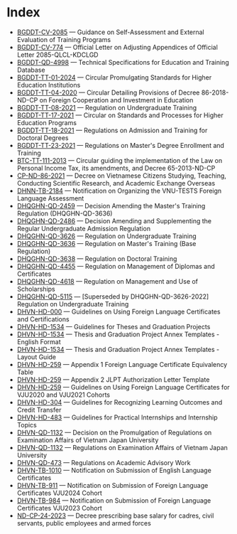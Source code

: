 # Index

- [BGDDT-CV-2085](BGDDT-CV-2085%20Guidance%20on%20Self-Assessment%20and%20External%20Evaluation%20of%20Training%20Programs.md) — Guidance on Self-Assessment and External Evaluation of Training Programs
- [BGDDT-CV-774](BGDDT-CV-774%20Official%20Letter%20on%20Adjusting%20Appendices%20of%20Official%20Letter%202085-QLCL-KDCLGD.md) — Official Letter on Adjusting Appendices of Official Letter 2085-QLCL-KDCLGD
- [BGDDT-QD-4998](BGDDT-QD-4998%20Technical%20Specifications%20for%20Education%20and%20Training%20Database.md) — Technical Specifications for Education and Training Database
- [BGDDT-TT-01-2024](BGDDT-TT-01-2024%20Circular%20Promulgating%20Standards%20for%20Higher%20Education%20Institutions.md) — Circular Promulgating Standards for Higher Education Institutions
- [BGDDT-TT-04-2020](BGDDT-TT-04-2020%20Circular%20Detailing%20Provisions%20of%20Decree%2086-2018-ND-CP%20on%20Foreign%20Cooperation%20and%20Investment%20in%20Education.md) — Circular Detailing Provisions of Decree 86-2018-ND-CP on Foreign Cooperation and Investment in Education
- [BGDDT-TT-08-2021](BGDDT-TT-08-2021%20Regulation%20on%20Undergraduate%20Training.md) — Regulation on Undergraduate Training
- [BGDDT-TT-17-2021](BGDDT-TT-17-2021%20Circular%20on%20Standards%20and%20Processes%20for%20Higher%20Education%20Programs.md) — Circular on Standards and Processes for Higher Education Programs
- [BGDDT-TT-18-2021](BGDDT-TT-18-2021%20Regulations%20on%20Admission%20and%20Training%20for%20Doctoral%20Degrees.md) — Regulations on Admission and Training for Doctoral Degrees
- [BGDDT-TT-23-2021](BGDDT-TT-23-2021%20Regulations%20on%20Master%27s%20Degree%20Enrollment%20and%20Training.md) — Regulations on Master's Degree Enrollment and Training
- [BTC-TT-111-2013](BTC-TT-111-2013%20Circular%20guiding%20the%20implementation%20of%20the%20Law%20on%20Personal%20Income%20Tax%2C%20its%20amendments%2C%20and%20Decree%2065-2013-ND-CP.md) — Circular guiding the implementation of the Law on Personal Income Tax, its amendments, and Decree 65-2013-ND-CP
- [CP-ND-86-2021](CP-ND-86-2021%20Decree%20on%20Vietnamese%20Citizens%20Studying%2C%20Teaching%2C%20Conducting%20Scientific%20Research%2C%20and%20Academic%20Exchange%20Overseas.md) — Decree on Vietnamese Citizens Studying, Teaching, Conducting Scientific Research, and Academic Exchange Overseas
- [DHNN-TB-2184](DHNN-TB-2184%20Notification%20on%20Organizing%20the%20VNU-TESTS%20Foreign%20Language%20Assessment.md) — Notification on Organizing the VNU-TESTS Foreign Language Assessment
- [DHQGHN-QD-2459](DHQGHN-QD-2459%20Decision%20Amending%20the%20Master%27s%20Training%20Regulation%20%28DHQGHN-QD-3636%29.md) — Decision Amending the Master's Training Regulation (DHQGHN-QD-3636)
- [DHQGHN-QD-2486](DHQGHN-QD-2486%20Decision%20Amending%20and%20Supplementing%20the%20Regular%20Undergraduate%20Admission%20Regulation.md) — Decision Amending and Supplementing the Regular Undergraduate Admission Regulation
- [DHQGHN-QD-3626](DHQGHN-QD-3626%20Regulation%20on%20Undergraduate%20Training.md) — Regulation on Undergraduate Training
- [DHQGHN-QD-3636](DHQGHN-QD-3636%20Regulation%20on%20Master%27s%20Training%20%28Base%20Regulation%29.md) — Regulation on Master's Training (Base Regulation)
- [DHQGHN-QD-3638](DHQGHN-QD-3638%20Regulation%20on%20Doctoral%20Training.md) — Regulation on Doctoral Training
- [DHQGHN-QD-4455](DHQGHN-QD-4455%20Regulation%20on%20Management%20of%20Diplomas%20and%20Certificates.md) — Regulation on Management of Diplomas and Certificates
- [DHQGHN-QD-4618](DHQGHN-QD-4618%20Regulation%20on%20Management%20and%20Use%20of%20Scholarships.md) — Regulation on Management and Use of Scholarships
- [DHQGHN-QD-5115](DHQGHN-QD-5115%20%5BSuperseded%20by%20DHQGHN-QD-3626-2022%5D%20Regulation%20on%20Undergraduate%20Training.md) — [Superseded by DHQGHN-QD-3626-2022] Regulation on Undergraduate Training
- [DHVN-HD-000](DHVN-HD-000%20Guidelines%20on%20Using%20Foreign%20Language%20Certificates%20and%20Certifications.md) — Guidelines on Using Foreign Language Certificates and Certifications
- [DHVN-HD-1534](DHVN-HD-1534%20Guidelines%20for%20Theses%20and%20Graduation%20Projects.md) — Guidelines for Theses and Graduation Projects
- [DHVN-HD-1534](DHVN-HD-1534%20Thesis%20and%20Graduation%20Project%20Annex%20Templates%20-%20English%20Format.md) — Thesis and Graduation Project Annex Templates - English Format
- [DHVN-HD-1534](DHVN-HD-1534%20Thesis%20and%20Graduation%20Project%20Annex%20Templates%20-%20Layout%20Guide.md) — Thesis and Graduation Project Annex Templates - Layout Guide
- [DHVN-HD-259](DHVN-HD-259%20Appendix%201%20Foreign%20Language%20Certificate%20Equivalency%20Table.md) — Appendix 1 Foreign Language Certificate Equivalency Table
- [DHVN-HD-259](DHVN-HD-259%20Appendix%202%20JLPT%20Authorization%20Letter%20Template.md) — Appendix 2 JLPT Authorization Letter Template
- [DHVN-HD-259](DHVN-HD-259%20Guidelines%20on%20Using%20Foreign%20Language%20Certificates%20for%20VJU2020%20and%20VJU2021%20Cohorts.md) — Guidelines on Using Foreign Language Certificates for VJU2020 and VJU2021 Cohorts
- [DHVN-HD-304](DHVN-HD-304%20Guidelines%20for%20Recognizing%20Learning%20Outcomes%20and%20Credit%20Transfer.md) — Guidelines for Recognizing Learning Outcomes and Credit Transfer
- [DHVN-HD-483](DHVN-HD-483%20Guidelines%20for%20Practical%20Internships%20and%20Internship%20Topics.md) — Guidelines for Practical Internships and Internship Topics
- [DHVN-QD-1132](DHVN-QD-1132%20Decision%20on%20the%20Promulgation%20of%20Regulations%20on%20Examination%20Affairs%20of%20Vietnam%20Japan%20University.md) — Decision on the Promulgation of Regulations on Examination Affairs of Vietnam Japan University
- [DHVN-QD-1132](DHVN-QD-1132%20Regulations%20on%20Examination%20Affairs%20of%20Vietnam%20Japan%20University.md) — Regulations on Examination Affairs of Vietnam Japan University
- [DHVN-QD-473](DHVN-QD-473%20Regulations%20on%20Academic%20Advisory%20Work.md) — Regulations on Academic Advisory Work
- [DHVN-TB-1010](DHVN-TB-1010%20Notification%20on%20Submission%20of%20English%20Language%20Certificates.md) — Notification on Submission of English Language Certificates
- [DHVN-TB-911](DHVN-TB-911%20Notification%20on%20Submission%20of%20Foreign%20Language%20Certificates%20VJU2024%20Cohort.md) — Notification on Submission of Foreign Language Certificates VJU2024 Cohort
- [DHVN-TB-984](DHVN-TB-984%20Notification%20on%20Submission%20of%20Foreign%20Language%20Certificates%20VJU2023%20Cohort.md) — Notification on Submission of Foreign Language Certificates VJU2023 Cohort
- [ND-CP-24-2023](24-2023-ND-CP%20Decree%20prescribing%20base%20salary%20for%20cadres%2C%20civil%20servants%2C%20public%20employees%20and%20armed%20forces.md) — Decree prescribing base salary for cadres, civil servants, public employees and armed forces
